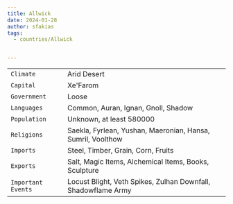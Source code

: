 ```yaml
---
title: Allwick
date: 2024-01-28
author: sfakias
tags:
  - countries/Allwick


---
```

| | |
| --- | --- |
| `Climate` | Arid Desert |
| `Capital` | Xe'Farom |
| `Government` | Loose |
| `Languages` | Common, Auran, Ignan, Gnoll, Shadow |
| `Population` | Unknown, at least 580000 |
| `Religions` | Saekla, Fyrlean, Yushan, Maeronian, Hansa, Sumril, Voolthow |
| `Imports` | Steel, Timber, Grain, Corn, Fruits |
| `Exports` | Salt, Magic Items, Alchemical Items, Books, Sculpture |
| `Important Events` | Locust Blight, Veth Spikes, Zulhan Downfall, Shadowflame Army |
